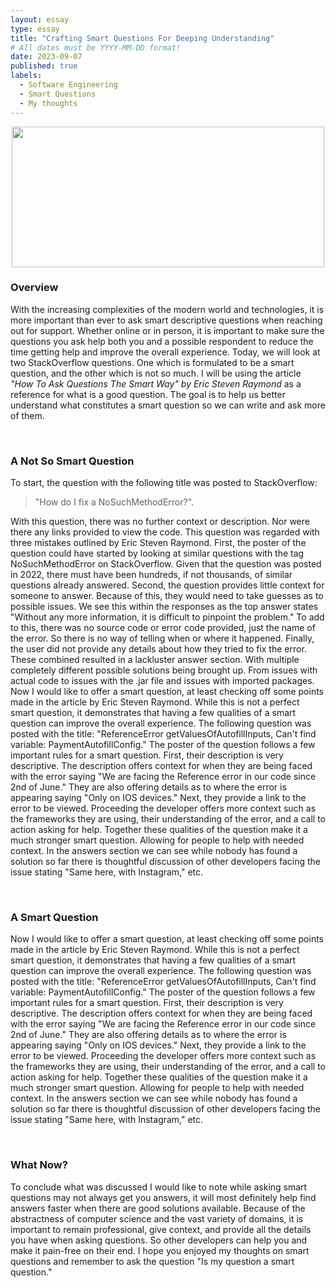 ```yaml
---
layout: essay
type: essay
title: "Crafting Smart Questions For Deeping Understanding"
# All dates must be YYYY-MM-DD format!
date: 2023-09-07
published: true
labels:
  - Software Engineering
  - Smart Questions
  - My thoughts
---
```

<p align="center">
  <img width="500px" height="225px" class="rounded float-start pe-4" src="https://4.bp.blogspot.com/-hJYGaqCwtA8/VaEstUAnxII/AAAAAAAAAcA/arcUPgfXbvI/s1600/arraylistError.png">
</p>

<p></p>

### Overview
With the increasing complexities of the modern world and technologies, it is more important than ever to ask smart descriptive questions when reaching out for support. Whether online or in person, it is important to make sure the questions you ask help both you and a possible respondent to reduce the time getting help and improve the overall experience. Today, we will look at two StackOverflow questions. One which is formulated to be a smart question, and the other which is not so much. I will be using the article *"How To Ask Questions The Smart Way" by Eric Steven Raymond* as a reference for what is a good question. The goal is to help us better understand what constitutes a smart question so we can write and ask more of them.

<br>

### A Not So Smart Question
To start, the question with the following title was posted to StackOverflow: 
> "How do I fix a NoSuchMethodError?".
 
With this question, there was no further context or description. Nor were there any links provided to view the code. This question was regarded with three mistakes outlined by Eric Steven Raymond. First, the poster of the question could have started by looking at similar questions with the tag NoSuchMethodError on StackOverflow. Given that the question was posted in 2022, there must have been hundreds, if not thousands, of similar questions already answered. Second, the question provides little context for someone to answer. Because of this, they would need to take guesses as to possible issues. We see this within the responses as the top answer states "Without any more information, it is difficult to pinpoint the problem." To add to this, there was no source code or error code provided, just the name of the error. So there is no way of telling when or where it happened. Finally, the user did not provide any details about how they tried to fix the error. These combined resulted in a lackluster answer section. With multiple completely different possible solutions being brought up. From issues with actual code to issues with the .jar file and issues with imported packages.
Now I would like to offer a smart question, at least checking off some points made in the article by Eric Steven Raymond. While this is not a perfect smart question, it demonstrates that having a few qualities of a smart question can improve the overall experience. The following question was posted with the title: "ReferenceError getValuesOfAutofillInputs, Can't find variable: PaymentAutofillConfig." The poster of the question follows a few important rules for a smart question. First, their description is very descriptive. The description offers context for when they are being faced with the error saying "We are facing the Reference error in our code since 2nd of June." They are also offering details as to where the error is appearing saying "Only on IOS devices." Next, they provide a link to the error to be viewed. Proceeding the developer offers more context such as the frameworks they are using, their understanding of the error, and a call to action asking for help. Together these qualities of the question make it a much stronger smart question. Allowing for people to help with needed context. In the answers section we can see while nobody has found a solution so far there is thoughtful discussion of other developers facing the issue stating "Same here, with Instagram," etc.

<br>

### A Smart Question
Now I would like to offer a smart question, at least checking off some points made in the article by Eric Steven Raymond. While this is not a perfect smart question, it demonstrates that having a few qualities of a smart question can improve the overall experience. The following question was posted with the title: "ReferenceError getValuesOfAutofillInputs, Can't find variable: PaymentAutofillConfig." The poster of the question follows a few important rules for a smart question. First, their description is very descriptive. The description offers context for when they are being faced with the error saying "We are facing the Reference error in our code since 2nd of June." They are also offering details as to where the error is appearing saying "Only on IOS devices." Next, they provide a link to the error to be viewed. Proceeding the developer offers more context such as the frameworks they are using, their understanding of the error, and a call to action asking for help. Together these qualities of the question make it a much stronger smart question. Allowing for people to help with needed context. In the answers section we can see while nobody has found a solution so far there is thoughtful discussion of other developers facing the issue stating "Same here, with Instagram," etc.

<br>

### What Now? 
To conclude what was discussed I would like to note while asking smart questions may not always get you answers, it will most definitely help find answers faster when there are good solutions available. Because of the abstractness of computer science and the vast variety of domains, it is important to remain professional, give context, and provide all the details you have when asking questions. So other developers can help you and make it pain-free on their end. I hope you enjoyed my thoughts on smart questions and remember to ask the question "Is my question a smart question."

</p>
